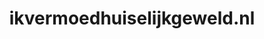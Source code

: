 ---
layout: post
title:  "ikvermoedhuiselijkgeweld.nl"
internal_url:  "/dutchgov/ikvermoedhuiselijkgeweld.nl.html"
categories: dutchgov
---